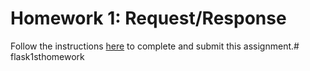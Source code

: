 # Homework 1: Request/Response

Follow the instructions [here](https://make-school-courses.github.io/WEB-1.1-Web-Architecture/#/Assignments/01-Request-Response) to complete and submit this assignment.# flask1sthomework
